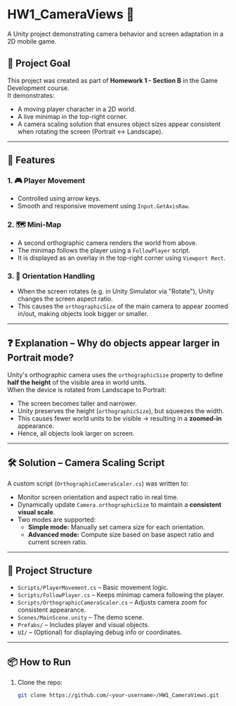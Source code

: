 # HW1_CameraViews 🎥
A Unity project demonstrating camera behavior and screen adaptation in a 2D mobile game.

## 🎯 Project Goal
This project was created as part of **Homework 1 - Section B** in the Game Development course.  
It demonstrates:
- A moving player character in a 2D world.
- A live minimap in the top-right corner.
- A camera scaling solution that ensures object sizes appear consistent when rotating the screen (Portrait ↔ Landscape).

---

## 🧩 Features

### 1. 🎮 Player Movement
- Controlled using arrow keys.
- Smooth and responsive movement using `Input.GetAxisRaw`.

### 2. 🗺️ Mini-Map
- A second orthographic camera renders the world from above.
- The minimap follows the player using a `FollowPlayer` script.
- It is displayed as an overlay in the top-right corner using `Viewport Rect`.

### 3. 🔁 Orientation Handling
- When the screen rotates (e.g. in Unity Simulator via "Rotate"), Unity changes the screen aspect ratio.
- This causes the `orthographicSize` of the main camera to appear zoomed in/out, making objects look bigger or smaller.

---

## ❓ Explanation – Why do objects appear larger in Portrait mode?

Unity's orthographic camera uses the `orthographicSize` property to define **half the height** of the visible area in world units.  
When the device is rotated from Landscape to Portrait:
- The screen becomes taller and narrower.
- Unity preserves the height (`orthographicSize`), but squeezes the width.
- This causes fewer world units to be visible → resulting in a **zoomed-in** appearance.
- Hence, all objects look larger on screen.

---

## 🛠️ Solution – Camera Scaling Script

A custom script (`OrthographicCameraScaler.cs`) was written to:
- Monitor screen orientation and aspect ratio in real time.
- Dynamically update `Camera.orthographicSize` to maintain a **consistent visual scale**.
- Two modes are supported:
  - **Simple mode:** Manually set camera size for each orientation.
  - **Advanced mode:** Compute size based on base aspect ratio and current screen ratio.

---

## 📂 Project Structure
- `Scripts/PlayerMovement.cs` – Basic movement logic.
- `Scripts/FollowPlayer.cs` – Keeps minimap camera following the player.
- `Scripts/OrthographicCameraScaler.cs` – Adjusts camera zoom for consistent appearance.
- `Scenes/MainScene.unity` – The demo scene.
- `Prefabs/` – Includes player and visual objects.
- `UI/` – (Optional) for displaying debug info or coordinates.


---

## 📦 How to Run
1. Clone the repo:
   ```bash
   git clone https://github.com/<your-username>/HW1_CameraViews.git
